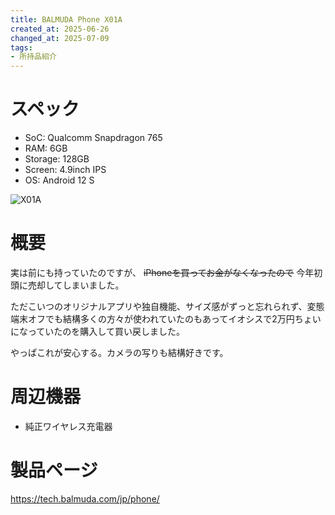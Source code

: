 ```yaml
---
title: BALMUDA Phone X01A
created_at: 2025-06-26
changed_at: 2025-07-09
tags:
- 所持品紹介
---
```


# スペック
- SoC: Qualcomm Snapdragon 765
- RAM: 6GB
- Storage: 128GB
- Screen: 4.9inch IPS
- OS: Android 12 S

![X01A](https://media.misskeyusercontent.jp/io/6de6378d-fade-4104-9067-f35390c6406e.jpg)

# 概要
実は前にも持っていたのですが、 ~~iPhoneを買ってお金がなくなったので~~ 今年初頭に売却してしまいました。

ただこいつのオリジナルアプリや独自機能、サイズ感がずっと忘れられず、変態端末オフでも結構多くの方々が使われていたのもあってイオシスで2万円ちょいになっていたのを購入して買い戻しました。

やっぱこれが安心する。カメラの写りも結構好きです。

# 周辺機器
- 純正ワイヤレス充電器

# 製品ページ
https://tech.balmuda.com/jp/phone/